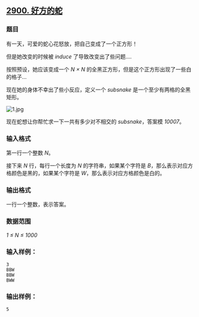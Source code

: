 ## [2900. 好方的蛇](https://www.acwing.com/problem/content/2903/)

### 题目

有一天，可爱的蛇心花怒放，把自己变成了一个正方形！

但是她改变的时候被 *induce* 了导致改变出了些问题....

按照预设，她应该变成一个 *N × N* 的全黑正方形，但是这个正方形出现了一些白的格子…

现在她的身体不幸出了些小反应，定义一个 *subsnake* 是一个至少有两格的全黑矩形。

 ![1.jpg](https://cdn.acwing.com/media/article/image/2020/11/30/19_4a7f9a7932-1.jpg)

现在蛇想让你帮忙求一下一共有多少对不相交的 *subsnake*，答案模 *10007*。

### 输入格式

第一行一个整数 *N*。

接下来 *N* 行，每行一个长度为 *N* 的字符串，如果某个字符是 *B*，那么表示对应方格颜色是黑的，如果某个字符是 *W*，那么表示对应方格颜色是白的。

### 输出格式

一行一个整数，表示答案。

### 数据范围

*1 ≤ N ≤ 1000*

### 输入样例：

```
3
BBW
BBW
BWW
```

### 输出样例：

```
5
```
